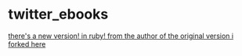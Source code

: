 # twitter_ebooks

[there's a new version! in ruby! from the author of the original version i forked here](https://github.com/mispy/twitter_ebooks)

